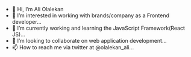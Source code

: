 - 👋 Hi, I’m Ali Olalekan
- 👀 I’m interested in working with brands/company as a Frontend developer...
- 🌱 I’m currently working and learning the JavaScript Framework(React JS)...
- 💞️ I’m looking to collaborate on web application development...
- 📫 How to reach me via twitter at @olalekan_ali...

<!---
olalekanali/olalekanali is a ✨ special ✨ repository because its `README.md` (this file) appears on your GitHub profile.
You can click the Preview link to take a look at your changes.
--->
